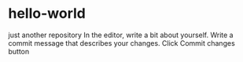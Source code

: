 # hello-world
just another repository
In the editor, write a bit about yourself.
Write a commit message that describes your changes.
Click Commit changes button

